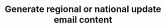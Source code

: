 ---
layout: tools/new-notify--regions
title: "Generate regional or national update email content"
excerpt: "Select posts and events to populate a GOV.UK Notify template."
tool-type: email-alert
permalink: /tools/new/notify/regions
redirect_from:
- /new-notify-region
---